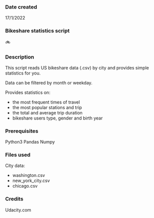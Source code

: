 ### Date created
17/1/2022

### Bikeshare statistics script
🚲

### Description
This script reads US bikeshare data (.csv) by city and provides simple statistics for you.

Data can be filtered by month or weekday.

Provides statistics on:
  - the most frequent times of travel
  - the most popular stations and trip
  - the total and average trip duration
  - bikeshare users type, gender and birth year

### Prerequisites
Python3
Pandas
Numpy

### Files used
City data:
  - washington.csv
  - new_york_city.csv
  - chicago.csv

### Credits
Udacity.com
